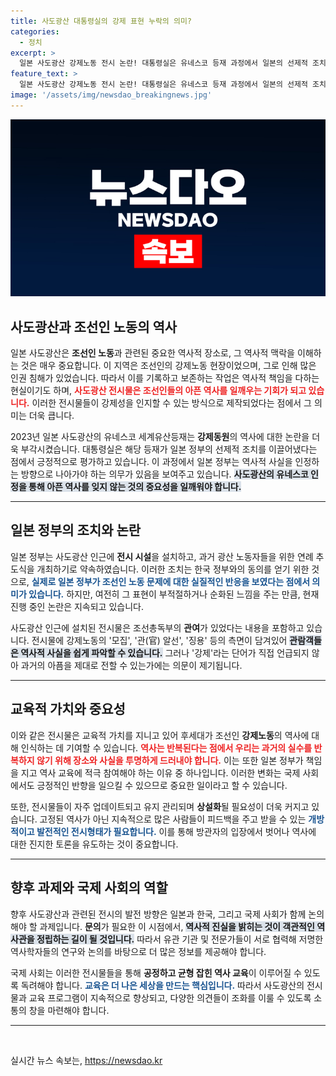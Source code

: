 ```yaml
---
title: 사도광산 대통령실의 강제 표현 누락의 의미?
categories:
  - 정치
excerpt: >
  일본 사도광산 강제노동 전시 논란! 대통령실은 유네스코 등재 과정에서 일본의 선제적 조치를 강조했지만, 여전히 강제 표현이 미흡하다는 지적이 제기되고 있습니다. 클릭하여 심층적인 이야기를 확인하세요!
feature_text: >
  일본 사도광산 강제노동 전시 논란! 대통령실은 유네스코 등재 과정에서 일본의 선제적 조치를 강조했지만, 여전히 강제 표현이 미흡하다는 지적이 제기되고 있습니다. 클릭하여 심층적인 이야기를 확인하세요!
image: '/assets/img/newsdao_breakingnews.jpg'
---
```


<p><img src="/assets/img/newsdao_breakingnews.jpg" alt="firstkoreanews 속보" /></p>

<h2 data-ke-size="size26">사도광산과 조선인 노동의 역사</h2>

<p data-ke-size="size16">일본 사도광산은 <b>조선인 노동</b>과 관련된 중요한 역사적 장소로, 그 역사적 맥락을 이해하는 것은 매우 중요합니다. 이 지역은 조선인의 강제노동 현장이었으며, 그로 인해 많은 인권 침해가 있었습니다. 따라서 이를 기록하고 보존하는 작업은 역사적 책임을 다하는 현실이기도 하며, <b><span style="color: #ee2323;">사도광산 전시물은 조선인들의 아픈 역사를 일깨우는 기회가 되고 있습니다.</span></b> 이러한 전시물들이 강제성을 인지할 수 있는 방식으로 제작되었다는 점에서 그 의미는 더욱 큽니다.</p>

<p data-ke-size="size16">2023년 일본 사도광산의 유네스코 세계유산등재는 <b>강제동원</b>의 역사에 대한 논란을 더욱 부각시켰습니다. 대통령실은 해당 등재가 일본 정부의 선제적 조치를 이끌어냈다는 점에서 긍정적으로 평가하고 있습니다. 이 과정에서 일본 정부는 역사적 사실을 인정하는 방향으로 나아가야 하는 의무가 있음을 보여주고 있습니다. <b><span style="background-color: #21538527;">사도광산의 유네스코 인정을 통해 아픈 역사를 잊지 않는 것의 중요성을 일깨워야 합니다.</span></b></p>

<hr>

<h2 data-ke-size="size26">일본 정부의 조치와 논란</h2>

<p data-ke-size="size16">일본 정부는 사도광산 인근에 <b>전시 시설</b>을 설치하고, 과거 광산 노동자들을 위한 연례 추도식을 개최하기로 약속하였습니다. 이러한 조치는 한국 정부와의 동의를 얻기 위한 것으로, <b><span style="color: #1a5490;">실제로 일본 정부가 조선인 노동 문제에 대한 실질적인 반응을 보였다는 점에서 의미가 있습니다.</span></b> 하지만, 여전히 그 표현이 부적절하거나 순화된 느낌을 주는 만큼, 현재 진행 중인 논란은 지속되고 있습니다.</p>

<p data-ke-size="size16">사도광산 인근에 설치된 전시물은 조선총독부의 <b>관여</b>가 있었다는 내용을 포함하고 있습니다. 전시물에 강제노동의 '모집', '관(官) 알선', '징용' 등의 측면이 담겨있어 <b><span style="background-color: #21538527;">관람객들은 역사적 사실을 쉽게 파악할 수 있습니다.</span></b> 그러나 '강제'라는 단어가 직접 언급되지 않아 과거의 아픔을 제대로 전할 수 있는가에는 의문이 제기됩니다.</p>

<hr>

<h2 data-ke-size="size26">교육적 가치와 중요성</h2>

<p data-ke-size="size16">이와 같은 전시물은 교육적 가치를 지니고 있어 후세대가 조선인 <b>강제노동</b>의 역사에 대해 인식하는 데 기여할 수 있습니다. <b><span style="color: #ee2323;">역사는 반복된다는 점에서 우리는 과거의 실수를 반복하지 않기 위해 장소와 사실을 투명하게 드러내야 합니다.</span></b> 이는 또한 일본 정부가 책임을 지고 역사 교육에 적극 참여해야 하는 이유 중 하나입니다. 이러한 변화는 국제 사회에서도 긍정적인 반향을 일으킬 수 있으므로 중요한 일이라고 할 수 있습니다.</p>

<p data-ke-size="size16">또한, 전시물들이 자주 업데이트되고 유지 관리되며 <b>상설화</b>될 필요성이 더욱 커지고 있습니다. 고정된 역사가 아닌 지속적으로 많은 사람들이 피드백을 주고 받을 수 있는 <b><span style="color: #1a5490;">개방적이고 발전적인 전시형태가 필요합니다.</span></b> 이를 통해 방관자의 입장에서 벗어나 역사에 대한 진지한 토론을 유도하는 것이 중요합니다.</p>

<hr>

<h2 data-ke-size="size26">향후 과제와 국제 사회의 역할</h2>

<p data-ke-size="size16">향후 사도광산과 관련된 전시의 발전 방향은 일본과 한국, 그리고 국제 사회가 함께 논의해야 할 과제입니다. <b>문의</b>가 필요한 이 시점에서, <b><span style="background-color: #21538527;">역사적 진실을 밝히는 것이 객관적인 역사관을 정립하는 길이 될 것입니다.</span></b> 따라서 유관 기관 및 전문가들이 서로 협력해 저명한 역사학자들의 연구와 논의를 바탕으로 더 많은 정보를 제공해야 합니다.</p>

<p data-ke-size="size16">국제 사회는 이러한 전시물들을 통해 <b>공정하고 균형 잡힌 역사 교육</b>이 이루어질 수 있도록 독려해야 합니다. <b><span style="color: #1a5490;">교육은 더 나은 세상을 만드는 핵심입니다.</span></b> 따라서 사도광산의 전시물과 교육 프로그램이 지속적으로 향상되고, 다양한 의견들이 조화를 이룰 수 있도록 소통의 창을 마련해야 합니다.</p>

<hr>

<p data-ke-size="size16">&nbsp;</p>
실시간 뉴스 속보는, <a href="https://newsdao.kr" rel="dofollow">https://newsdao.kr</a>


